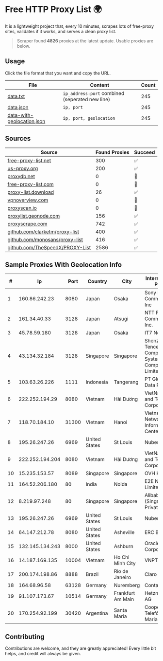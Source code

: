 
# Free HTTP Proxy List 🌍

It is a lightweight project that, every 10 minutes, scrapes lots of free-proxy sites, validates if it works, and serves a clean proxy list.


> Scraper found **4826** proxies at the latest update. Usable proxies are below.

## Usage

Click the file format that you want and copy the URL.


|File|Content|Count|
|----|-------|-----|
|[data.txt](https://raw.githubusercontent.com/themiralay/Proxy-List-World/master/data.txt)|`ip_address:port` combined (seperated new line)|245|
|[data.json](https://raw.githubusercontent.com/themiralay/Proxy-List-World/master/data.json)|`ip, port`|245|
|[data-with-geolocation.json](https://raw.githubusercontent.com/themiralay/Proxy-List-World/master/data-with-geolocation.json)|`ip, port, geolocation`|245|

## Sources

|Source|Found Proxies|Succeed|
|------|-------------|-------|
|[free-proxy-list.net](https://free-proxy-list.net)|300|✅|
|[us-proxy.org](https://www.us-proxy.org)|200|✅|
|[proxydb.net](http://proxydb.net)|0|🚫|
|[free-proxy-list.com](https://free-proxy-list.com/?page=&port=&type%5B%5D=http&type%5B%5D=https&up_time=0&search=Search)|0|🚫|
|[proxy-list.download](https://www.proxy-list.download/HTTP)|26|✅|
|[vpnoverview.com](https://vpnoverview.com/privacy/anonymous-browsing/free-proxy-servers)|0|🚫|
|[proxyscan.io](https://www.proxyscan.io)|0|🚫|
|[proxylist.geonode.com](https://proxylist.geonode.com/api/proxy-list?limit=300&page=1&sort_by=lastChecked&sort_type=desc&protocols=http,https)|156|✅|
|[proxyscrape.com](https://api.proxyscrape.com/v2/?request=displayproxies&protocol=http&timeout=10000&country=all&ssl=all&anonymity=all)|742|✅|
|[github.com/clarketm/proxy-list](https://raw.githubusercontent.com/clarketm/proxy-list/master/proxy-list-raw.txt)|400|✅|
|[github.com/monosans/proxy-list](https://raw.githubusercontent.com/monosans/proxy-list/main/proxies/http.txt)|416|✅|
|[github.com/TheSpeedX/PROXY-List](https://raw.githubusercontent.com/TheSpeedX/PROXY-List/master/http.txt)|2586|✅|


## Sample Proxies With Geolocation Info

|#|Ip|Port|Country|City|Internet Service Provider|
|-|--|----|-------|----|-------------------------|
|1|160.86.242.23|8080|Japan|Osaka|Sony Network Communications Inc|
|2|161.34.40.33|3128|Japan|Atsugi|NTT PC Communications, Inc.|
|3|45.78.59.180|3128|Japan|Osaka|IT7 Networks Inc|
|4|43.134.32.184|3128|Singapore|Singapore|Shenzhen Tencent Computer Systems Company Limited|
|5|103.63.26.226|1111|Indonesia|Tangerang|PT Global Media Data Prima|
|6|222.252.194.29|8080|Vietnam|Hải Dương|VietNam Post and Telecom Corporation|
|7|118.70.184.10|31300|Vietnam|Hanoi|Vietnam Internet Network Information Center|
|8|195.26.247.26|6969|United States|St Louis|Nubes, LLC|
|9|222.252.194.204|8080|Vietnam|Hải Dương|VietNam Post and Telecom Corporation|
|10|15.235.153.57|8089|Singapore|Singapore|OVH Hosting|
|11|164.52.206.180|80|India|Noida|E2E Networks Limited|
|12|8.219.97.248|80|Singapore|Singapore|Alibaba Cloud (Singapore) Private Limited|
|13|195.26.247.26|6969|United States|St Louis|Nubes, LLC|
|14|64.147.212.78|8080|United States|Asheville|ERC Broadband|
|15|132.145.134.243|8000|United States|Ashburn|Oracle Corporation|
|16|14.187.169.135|10004|Vietnam|Ho Chi Minh City|VNPT|
|17|200.174.198.86|8888|Brazil|Rio de Janeiro|Claro S.A|
|18|164.68.96.58|63128|Germany|Nuremberg|Contabo GmbH|
|19|91.107.173.67|10514|Germany|Frankfurt Am Main|Hetzner Online AG|
|20|170.254.92.199|30420|Argentina|Santa María|Cooperativa Telefónica Santa Maria Limitada|



## Contributing

Contributions are welcome, and they are greatly appreciated! Every
little bit helps, and credit will always be given.

